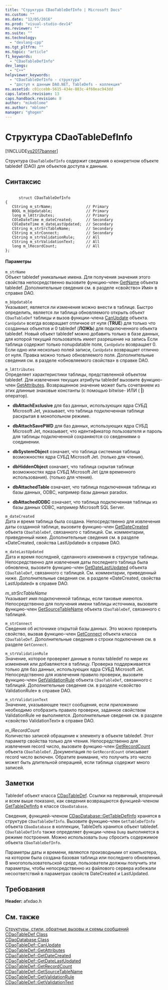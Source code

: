 ```yaml
---
title: "Структура CDaoTableDefInfo | Microsoft Docs"
ms.custom: ""
ms.date: "12/05/2016"
ms.prod: "visual-studio-dev14"
ms.reviewer: ""
ms.suite: ""
ms.technology: 
  - "devlang-cpp"
ms.tgt_pltfrm: ""
ms.topic: "article"
f1_keywords: 
  - "CDaoTableDefInfo"
dev_langs: 
  - "C++"
helpviewer_keywords: 
  - "CDaoTableDefInfo - структура"
  - "доступ к данным DAO.NET, TableDefs - коллекция"
ms.assetid: c01ccebb-5615-434e-883c-4f60eac943dd
caps.latest.revision: 13
caps.handback.revision: 8
author: "mikeblome"
ms.author: "mblome"
manager: "ghogen"
---
```

# Структура CDaoTableDefInfo
[!INCLUDE[vs2017banner](../../assembler/inline/includes/vs2017banner.md)]

Структура `CDaoTableDefInfo` содержит сведения о конкретном объекте tabledef \(DAO\) для объектов доступа к данным.  
  
## Синтаксис  
  
```  
  
      struct CDaoTableDefInfo  
{  
   CString m_strName;               // Primary  
   BOOL m_bUpdatable;               // Primary  
   long m_lAttributes;              // Primary  
   COleDateTime m_dateCreated;      // Secondary  
   COleDateTime m_dateLastUpdated;  // Secondary  
   CString m_strSrcTableName;       // Secondary  
   CString m_strConnect;            // Secondary  
   CString m_strValidationRule;     // All  
   CString m_strValidationText;     // All  
   long m_lRecordCount;             // All  
};  
```  
  
#### Параметры  
 `m_strName`  
 Объект tabledef уникальные имена.  Для получения значения этого свойства непосредственно вызовите функцию\-член [GetName](../Topic/CDaoTableDef::GetName.md) объекта tabledef.  Дополнительные сведения см. в разделе «свойство» Имя» в справке DAO.  
  
 `m_bUpdatable`  
 Указывает, является ли изменения можно внести в таблице.  Быстро определить, является ли таблица обновляемого открыть объект `CDaoTableDef` таблицы и вызов функции\-члена [CanUpdate](../Topic/CDaoTableDef::CanUpdate.md) объекта.  `CanUpdate` всегда возвращает отличное от нуля \(**TRUE**\) для только что созданных объектов и 0 tabledef \(**ЛОЖЬ**\) для подключенного объекта tabledef.  Новый объект tabledef можно добавить только в базе данных, для которой текущий пользователь имеет разрешение на запись  Если таблица содержит только nonupdatable поля, `CanUpdate` возвращает 0.  Если одно или несколько полей записи, `CanUpdate` возвращает отлично от нуля.  Правка можно только обновляемого поля.  Дополнительные сведения см. в разделе «обновляемого свойства» в справке DAO.  
  
 `m_lAttributes`  
 Определяет характеристики таблицы, представленной объектом tabledef.  Для извлечения текущих атрибуты tabledef вызовите функцию\-член [GetAttributes](../Topic/CDaoTableDef::GetAttributes.md).  Возвращенное значение может быть сочетанием из этих длинные знаковые константы \(с помощью bitwise\- ИЛИ \(  **&#124;**\) оператор\).  
  
-   **dbAttachExclusive** для баз данных, использующих ядра СУБД Microsoft Jet, указывает, что таблица подключенная таблице раскрытая в монопольном режиме.  
  
-   **dbAttachSavePWD** для баз данных, использующих ядра СУБД Microsoft Jet, показывает, что идентификатор пользователя и пароль для таблицы подключенной сохраняются со сведениями о соединении.  
  
-   **dbSystemObject** означает, что таблица системная таблица возможностях ядра СУБД Microsoft Jet. \(только для чтения\).  
  
-   **dbHiddenObject** означает, что таблица скрытая таблице возможностях ядра СУБД Microsoft Jet \(для временного использования\). \(только для чтения\).  
  
-   **dbAttachedTable** означает, что таблица подключенная таблицы из базы данных, ODBC, например базы данных paradox.  
  
-   **dbAttachedODBC** означает, что таблица подключенная таблицы из базы данных ODBC, например Microsoft SQL Server.  
  
 `m_dateCreated`  
 Дата и время таблица была создана.  Непосредственно для извлечения даты созданной таблице, вызовите функцию\-член [GetDateCreated](../Topic/CDaoTableDef::GetDateCreated.md) объекта `CDaoTableDef`, связанного с таблицей.  См. комментарии, приведенный ниже.  Дополнительные сведения см. в разделе «DateCreated, свойства LastUpdated» в справке DAO.  
  
 `m_dateLastUpdated`  
 Дата и время последней, сделанного изменения в структуре таблицы.  Непосредственно для извлечения даты последнего таблица была обновлена, вызовите функцию\-член [GetDateLastUpdated](../Topic/CDaoTableDef::GetDateLastUpdated.md) объекта `CDaoTableDef`, связанного с таблицей.  См. комментарии, приведенный ниже.  Дополнительные сведения см. в разделе «DateCreated, свойства LastUpdated» в справке DAO.  
  
 *m\_strSrcTableName*  
 Указывает имя подключенной таблицы, если таковые имеются.  Непосредственно для получения имени таблицы источника, вызовите функцию\-член [GetSourceTableName](../Topic/CDaoTableDef::GetSourceTableName.md) объекта `CDaoTableDef`, связанного с таблицей.  
  
 `m_strConnect`  
 Сведения об источнике открытой базы данных.  Это можно проверить свойство, вызвав функцию\-член [GetConnect](../Topic/CDaoTableDef::GetConnect.md) объекта класса `CDaoTableDef`.  Дополнительные сведения о строки подключения см. в разделе `GetConnect`.  
  
 `m_strValidationRule`  
 Значение, которое проверяет данные в полях tabledef по мере их изменения или добавляются в таблицу.  Проверка поддерживается только для баз данных, использующих ядра СУБД Microsoft Jet.  Непосредственно для извлечения правило проверки, вызовите функцию\-член [GetValidationRule](../Topic/CDaoTableDef::GetValidationRule.md) объекта `CDaoTableDef`, связанного с таблицей.  Дополнительные сведения см. в разделе «свойство ValidationRule» в справке DAO.  
  
 `m_strValidationText`  
 Значение, указывающее текст сообщения, если приложению необходимо отобразить правило проверки, заданное свойством ValidationRule не выполняется.  Дополнительные сведения см. в разделе «свойство ValidationText» в справке DAO.  
  
 *m\_lRecordCount*  
 Количество записей обращение к элементу в объекте tabledef.  Этот параметр свойства только для чтения.  Непосредственно для извлечения record число, вызовите функцию\-член [GetRecordCount](../Topic/CDaoTableDef::GetRecordCount.md) объекта `CDaoTableDef`.  Документация по `GetRecordCount` описывает record число включен.  Обратите внимание, что получить это число может быть длительной операцией, если таблица содержит много записей.  
  
## Заметки  
 Tabledef объект класса [CDaoTableDef](../../mfc/reference/cdaotabledef-class.md).  Ссылки на первичный, вторичный и всем выше показано, как сведения возвращаются функцией\-членом [GetTableDefInfo](../Topic/CDaoDatabase::GetTableDefInfo.md) в классе `CDaoDatabase`.  
  
 Сведения, функцией\-членом [CDaoDatabase::GetTableDefInfo](../Topic/CDaoDatabase::GetTableDefInfo.md) хранятся в структуре `CDaoTableDefInfo`.  Вызовите функцию\-член `GetTableDefInfo` объекта `CDaoDatabase` в коллекции, TableDefs хранится объект tabledef.  `CDaoTableDefInfo` также определяет функции\-члена `Dump` выполняется в режиме построения.  Можно использовать `Dump` сбросить содержимое объекта `CDaoTableDefInfo`.  
  
 Параметры даты и времени, являются производными от компьютера, на котором была создана базовая таблица или последнего обновления.  В многопользовательской среде, пользователи должны получить эти параметры, чтобы непосредственно из файлового сервера избежали несоответствий в параметрах свойств DateCreated и LastUpdated.  
  
## Требования  
 **Header:** afxdao.h  
  
## См. также  
 [Структуры, стили, обратные вызовы и схемы сообщений](../../mfc/reference/structures-styles-callbacks-and-message-maps.md)   
 [CDaoTableDef Class](../../mfc/reference/cdaotabledef-class.md)   
 [CDaoDatabase Class](../../mfc/reference/cdaodatabase-class.md)   
 [CDaoTableDef::CanUpdate](../Topic/CDaoTableDef::CanUpdate.md)   
 [CDaoTableDef::GetAttributes](../Topic/CDaoTableDef::GetAttributes.md)   
 [CDaoTableDef::GetDateCreated](../Topic/CDaoTableDef::GetDateCreated.md)   
 [CDaoTableDef::GetDateLastUpdated](../Topic/CDaoTableDef::GetDateLastUpdated.md)   
 [CDaoTableDef::GetRecordCount](../Topic/CDaoTableDef::GetRecordCount.md)   
 [CDaoTableDef::GetSourceTableName](../Topic/CDaoTableDef::GetSourceTableName.md)   
 [CDaoTableDef::GetValidationRule](../Topic/CDaoTableDef::GetValidationRule.md)   
 [CDaoTableDef::GetValidationText](../Topic/CDaoTableDef::GetValidationText.md)